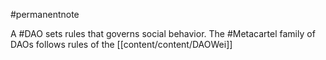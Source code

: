 #permanentnote 

A #DAO sets rules that governs social behavior. The #Metacartel family of DAOs follows rules of the [[content/content/DAOWei]]